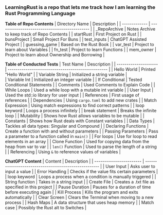 ### LearningRust is a repo that lets me track how I am learning the Rust Programming Language

**Table of Repo Contents**
| Directory Name  | Description                                    |
| -------------   | ---------------------------------------------- |
| _RepoArchive    | Notes Archive to keep track of Repo Contents   |
| startRust       | First Project on Rust                          |
| bunsProject     | Small Project For Buns                         |
| test_inputs     | ChatGPT Assisted Project                       |
| guessing_game   | Based on the Rust Book                         |
| var_test        | Project to learn about Variables               |
| fn_test         | Project to learn Functions                     |
| mem_owner       | Project to learn about Ownership and Borrowing |

**Table of Conducted Tests**
| Test Name             | Description                                         |
| --------------------- | --------------------------------------------------- |
| Hello World           | Printed "Hello World"                               |
| Variable String       | Initialized a string variable                       |  
| Variable Int          | Initialized an integer variable                     | 
| If Conditional        | Tested Conditional Statements                       |
| Comments              | Used Comments to Explain Code                       |
| While Loops           | Used a while loop with a mutable int variable       | 
| User Input            | Used the std::io library for user input             |
| References            | First usage of references                           |
| Dependencies          | Using `cargo.toml` to add new crates                |
| Match Expression      | Using match expressions to find correct patterns    |
| loop keyword          | Loops a process infinitely                          |
| break statement       | Breaks the infinite loop                            |
| Mutability            | Shows how Rust allows variables to be mutable       |
| Constants             | Shows how Rust deals with Constant variables        |
| Data Types            | Tackles all data types: Singular and Compound       |
| Declaring Functions   | Create a function with and without parameters       |
| Passing Parameters    | Pass a parameter to a function called in `main()`   |
| For loops             | Use for loop to read elements in an array           |
| Clone Function        | Used for copying data from the heap from var to var |
| `len()` Function      | Used to parse the length of a string                |
| Referencing           | Using `&` to reference values of variables          |

**ChatGPT Content**
| Content                  | Description                                            |
| ------------------------ | ------------------------------------------------------ |
| User Input               | Asks user to input a value                             |
| Error Handling           | Checks if the value fits certain parameters            |
| loop keyword             | Loops a process when a condition is manually triggered |
| String function          | Takes in a string input                                |
| Create File              | Creates a .txt file as specified in this project       |
| Pause Duration           | Pauses for a duration of time before executing again   |
| Kill Process             | Kills the program and exits automatically              |
| Clear Screen             | Clears the Terminal when moving to a new process       |
| Hash Maps                | A data structure that uses heap memory                 |
| Match case               | Possibly the Rust alt to Switches                      |
